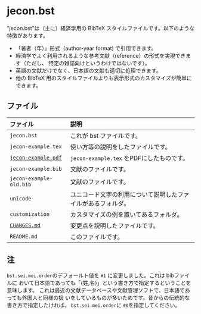 <!--
Filename:       README.md
Author:         Shiro Takeda
e-mail          <shiro.takeda@gmail.com>
First-written:  <2006/12/04>
Time-stamp:     <2019-01-22 14:07:33 st>
-->

jecon.bst
==============================

"jecon.bst"は（主に）経済学用の BibTeX スタイルファイルです。以下のような特徴があります。

* 「著者（年）」形式（author-year format) で引用できます。
*  経済学でよく利用されるような参考文献（reference）の形式を実現できます（ただし、
  特定の雑誌向けというわけではないです）。
* 英語の文献だけでなく、日本語の文献も適切に処理できます。
* 他の BibTeX 用のスタイルファイルよりも表示形式のカスタマイズが簡単にできます。


## ファイル

| ファイル                                    | 説明                                                         |
|:--------------------------------------------|:-------------------------------------------------------------|
| `jecon.bst`                                 | これが bst ファイルです。                                    |
| `jecon-example.tex`                         | 使い方等の説明をしたファイルです。                           |
| [`jecon-example.pdf`](jecon-example.pdf) | `jecon-example.tex` をPDFにしたものです。                    |
| `jecon-example.bib`                         | 文献のファイルです。                                         |
| `jecon-example-old.bib`                     | 文献のファイルです。                                         |
| `unicode`                                   | ユニコード文字の利用について説明したファイルがあるフォルダ。 |
| `customization`                             | カスタマイズの例を置いてあるフォルダ。                       |
| [`CHANGES.md`](CHANGES.md)                | 変更点を説明したファイルです。                               |
| `README.md`                                 | このファイルです。                                           |

## 注

`bst.sei.mei.order`のデフォールト値を `#1` に変更しました。これは bibファイルに
おいて日本語であっても「{姓,名}」という書き方で指定するということを意味します。
これは最近の文献データベースや文献管理ソフトで、日本語であっても外国人と同様の扱
いをしているものが多いためです。昔からの伝統的な書き方で指定したければ、
`bst.sei.mei.order`に `#0`を指定してください。



<!--
--------------------
Local Variables:
mode: markdown
fill-column: 80
coding: utf-8-dos
End:
-->

